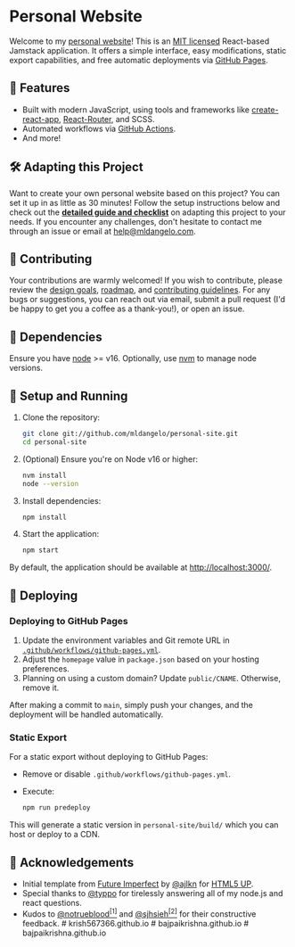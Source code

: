 # Personal Website

Welcome to my [personal website](https://mldangelo.com)! This is an [MIT licensed](https://github.com/mldangelo/personal-site/blob/main/LICENSE) React-based Jamstack application. It offers a simple interface, easy modifications, static export capabilities, and free automatic deployments via [GitHub Pages](https://pages.github.com/).

## 🚀 Features

- Built with modern JavaScript, using tools and frameworks like [create-react-app](https://github.com/facebook/create-react-app), [React-Router](https://reactrouter.com/), and SCSS.
- Automated workflows via [GitHub Actions](https://github.com/features/actions).
- And more!

## 🛠 Adapting this Project

Want to create your own personal website based on this project? You can set it up in as little as 30 minutes! Follow the setup instructions below and check out the **[detailed guide and checklist](./docs/adapting-guide.md)** on adapting this project to your needs. If you encounter any challenges, don't hesitate to contact me through an issue or email at [help@mldangelo.com](mailto:help@mldangelo.com).

## 🤝 Contributing

Your contributions are warmly welcomed! If you wish to contribute, please review the [design goals](./docs/design-goals.md), [roadmap](./docs/roadmap.md), and [contributing guidelines](./docs/contributing.md). For any bugs or suggestions, you can reach out via email, submit a pull request (I'd be happy to get you a coffee as a thank-you!), or open an issue.

## 🔧 Dependencies

Ensure you have [node](https://nodejs.org/) >= v16. Optionally, use [nvm](https://github.com/nvm-sh/nvm#installing-and-updating) to manage node versions.

## 🚀 Setup and Running

1. Clone the repository:

   ```bash
   git clone git://github.com/mldangelo/personal-site.git
   cd personal-site
   ```

2. (Optional) Ensure you're on Node v16 or higher:

   ```bash
   nvm install
   node --version
   ```

3. Install dependencies:

   ```bash
   npm install
   ```

4. Start the application:

   ```bash
   npm start
   ```

By default, the application should be available at [http://localhost:3000/](http://localhost:3000/).

## 🚢 Deploying

### Deploying to GitHub Pages

1. Update the environment variables and Git remote URL in [`.github/workflows/github-pages.yml`](.github/workflows/github-pages.yml).
2. Adjust the `homepage` value in `package.json` based on your hosting preferences.
3. Planning on using a custom domain? Update `public/CNAME`. Otherwise, remove it.

After making a commit to `main`, simply push your changes, and the deployment will be handled automatically.

### Static Export

For a static export without deploying to GitHub Pages:

- Remove or disable `.github/workflows/github-pages.yml`.
- Execute:

  ```bash
  npm run predeploy
  ```

This will generate a static version in `personal-site/build/` which you can host or deploy to a CDN.

## 🙌 Acknowledgements

- Initial template from [Future Imperfect](https://html5up.net/future-imperfect) by [@ajlkn](https://github.com/ajlkn) for [HTML5 UP](html5up.net).
- Special thanks to [@typpo](https://github.com/typpo) for tirelessly answering all of my node.js and react questions.
- Kudos to [@notrueblood](https://github.com/notrueblood)[<sup>[1]</sup>](https://github.com/mldangelo/personal-site/pull/218) and [@sjhsieh](https://github.com/sjhsieh)[<sup>[2]</sup>](https://github.com/mldangelo/personal-site/issues/168) for their constructive feedback.
#   k r i s h 5 6 7 3 6 6 . g i t h u b . i o  
 #   b a j p a i k r i s h n a . g i t h u b . i o  
 #   b a j p a i k r i s h n a . g i t h u b . i o  
 